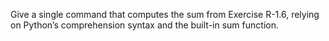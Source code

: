 Give a single command that computes the sum from Exercise R-1.6, relying on Python’s comprehension syntax and the built-in sum function.